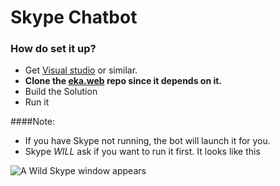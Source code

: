 # Skype Chatbot #

### How do set it up? ###

* Get [Visual studio](visualstudio.com) or similar.
* **Clone the [eka.web](https://github.com/notcake/eka.web) repo since it depends on it.**
* Build the Solution
* Run it

####Note:
- If you have Skype not running, the bot will launch it for you.
- Skype *WILL* ask if you want to run it first. It looks like this

![A Wild Skype window appears](http://i.imgur.com/lWx1iCc.png)